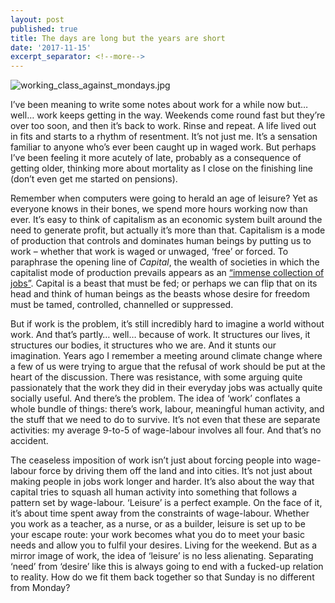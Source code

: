 ```yaml
---
layout: post
published: true
title: The days are long but the years are short
date: '2017-11-15'
excerpt_separator: <!--more-->
---
```

![working_class_against_mondays.jpg]({{site.baseurl}}/img/working_class_against_mondays.jpg)


I’ve been meaning to write some notes about work for a while now but… well… work keeps getting in the way. Weekends come round fast but they’re over too soon, and then it’s back to work. Rinse and repeat.<!--more--> A life lived out in fits and starts to a rhythm of resentment. It’s not just me. It’s a sensation familiar to anyone who’s ever been caught up in waged work. But perhaps I’ve been feeling it more acutely of late, probably as a consequence of getting older, thinking more about mortality as I close on the finishing line (don’t even get me started on pensions).

Remember when computers were going to herald an age of leisure? Yet as everyone knows in their bones, we spend more hours working now than ever. It’s easy to think of capitalism as an economic system built around the need to generate profit, but actually it’s more than that. Capitalism is a mode of production that controls and dominates human beings by putting us to work – whether that work is waged or unwaged, ‘free’ or forced. To paraphrase the opening line of _Capital_, the wealth of societies in which the capitalist mode of production prevails appears as an [“immense collection of jobs”](https://strikemag.org/bullshit-jobs/). Capital is a beast that must be fed; or perhaps we can flip that on its head and think of human beings as the beasts whose desire for freedom must be tamed, controlled, channelled or suppressed.

But if work is the problem, it’s still incredibly hard to imagine a world without work. And that’s partly… well… because of work. It structures our lives, it structures our bodies, it structures who we are. And it stunts our imagination. Years ago I remember a meeting around climate change where a few of us were trying to argue that the refusal of work should be put at the heart of the discussion. There was resistance, with some arguing quite passionately that the work they did in their everyday jobs was actually quite socially useful. And there’s the problem. The idea of ‘work’ conflates a whole bundle of things: there’s work, labour, meaningful human activity, and the stuff that we need to do to survive. It’s not even that these are separate activities: my average 9-to-5 of wage-labour involves all four. And that’s no accident.

The ceaseless imposition of work isn’t just about forcing people into wage-labour force by driving them off the land and into cities. It’s not just about making people in jobs work longer and harder. It’s also about the way that capital tries to squash all human activity into something that follows a pattern set by wage-labour. ‘Leisure’ is a perfect example. On the face of it, it’s about time spent away from the constraints of wage-labour. Whether you work as a teacher, as a nurse, or as a builder, leisure is set up to be your escape route: your work becomes what you do to meet your basic needs and allow you to fulfil your desires. Living for the weekend. But as a mirror image of work, the idea of ‘leisure’ is no less alienating. Separating ‘need’ from ‘desire’ like this is always going to end with a fucked-up relation to reality. How do we fit them back together so that Sunday is no different from Monday?
